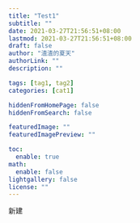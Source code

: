```yaml
---
title: "Test1"
subtitle: ""
date: 2021-03-27T21:56:51+08:00
lastmod: 2021-03-27T21:56:51+08:00
draft: false
author: "渣渣的夏天"
authorLink: ""
description: ""

tags: [tag1, tag2]
categories: [cat1]

hiddenFromHomePage: false
hiddenFromSearch: false

featuredImage: ""
featuredImagePreview: ""

toc:
  enable: true
math:
  enable: false
lightgallery: false
license: ""
---
```


新建

<!--more-->
